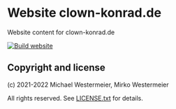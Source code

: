 # Website clown-konrad.de

Website content for clown-konrad.de

[![Build website](https://github.com/clown-konrad/clown-konrad.github.io/actions/workflows/build-website.yml/badge.svg?branch=main)](https://github.com/clown-konrad/clown-konrad.github.io/actions/workflows/build-website.yml)

## Copyright and license

(c) 2021-2022 Michael Westermeier, Mirko Westermeier

All rights reserved. See [LICENSE.txt](LICENSE.txt) for details.
